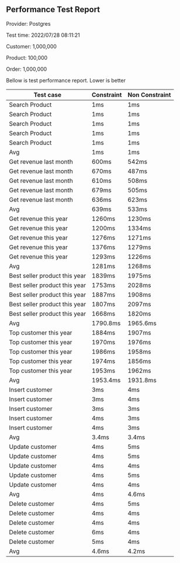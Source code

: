 ## Performance Test Report

Provider: Postgres

Test time: 2022/07/28 08:11:21

Customer: 1,000,000

Product: 100,000

Order: 1,000,000

Bellow is test performance report. Lower is better

|Test case|Constraint|Non Constraint|
|--|--|--|
|Search Product|1ms|1ms|
|Search Product|1ms|1ms|
|Search Product|1ms|1ms|
|Search Product|1ms|1ms|
|Search Product|1ms|1ms|
|Avg|1ms|1ms|
|Get revenue last month|600ms|542ms|
|Get revenue last month|670ms|487ms|
|Get revenue last month|610ms|508ms|
|Get revenue last month|679ms|505ms|
|Get revenue last month|636ms|623ms|
|Avg|639ms|533ms|
|Get revenue this year|1260ms|1230ms|
|Get revenue this year|1200ms|1334ms|
|Get revenue this year|1276ms|1271ms|
|Get revenue this year|1376ms|1279ms|
|Get revenue this year|1293ms|1226ms|
|Avg|1281ms|1268ms|
|Best seller product this year|1839ms|1975ms|
|Best seller product this year|1753ms|2028ms|
|Best seller product this year|1887ms|1908ms|
|Best seller product this year|1807ms|2097ms|
|Best seller product this year|1668ms|1820ms|
|Avg|1790.8ms|1965.6ms|
|Top customer this year|1884ms|1907ms|
|Top customer this year|1970ms|1976ms|
|Top customer this year|1986ms|1958ms|
|Top customer this year|1974ms|1856ms|
|Top customer this year|1953ms|1962ms|
|Avg|1953.4ms|1931.8ms|
|Insert customer|3ms|4ms|
|Insert customer|3ms|4ms|
|Insert customer|3ms|3ms|
|Insert customer|4ms|3ms|
|Insert customer|4ms|3ms|
|Avg|3.4ms|3.4ms|
|Update customer|4ms|5ms|
|Update customer|4ms|5ms|
|Update customer|4ms|4ms|
|Update customer|4ms|5ms|
|Update customer|4ms|4ms|
|Avg|4ms|4.6ms|
|Delete customer|4ms|5ms|
|Delete customer|4ms|4ms|
|Delete customer|4ms|4ms|
|Delete customer|6ms|4ms|
|Delete customer|5ms|4ms|
|Avg|4.6ms|4.2ms|
